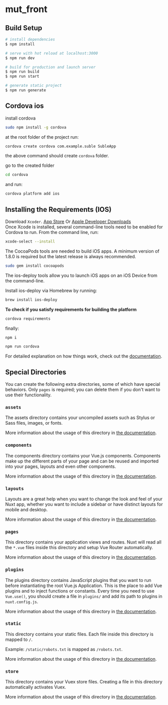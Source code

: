 # mut_front

## Build Setup

```bash
# install dependencies
$ npm install

# serve with hot reload at localhost:3000
$ npm run dev

# build for production and launch server
$ npm run build
$ npm run start

# generate static project
$ npm run generate
```

## Cordova ios
install cordova
```bash
sudo npm install -g cordova
```
at the root folder of the project run:
```bash
cordova create cordova com.example.suble SubleApp
```
the above command should create `cordova` folder.

go to the created folder
```bash
cd cordova
```
and run:
```bash
cordova platform add ios
```

## Installing the Requirements (IOS)
Download `Xcoder`. [App Store](https://itunes.apple.com/us/app/xcode/id497799835?mt=12) Or [Apple Developer Downloads](https://developer.apple.com/downloads/index.action)  
Once Xcode is installed, several command-line tools need to be enabled for Cordova to run. From the command line, run:
```bash
xcode-select --install
```

The CocoaPods tools are needed to build iOS apps. A minimum version of 1.8.0 is required but the latest release is always recommended.
```bash
sudo gem install cocoapods
```

The ios-deploy tools allow you to launch iOS apps on an iOS Device from the command-line.

Install ios-deploy via Homebrew by running:
```bash
brew install ios-deploy
```

**To check if you satisfy requirements for building the platform**
```bash
cordova requirements
```

finally:
```bash
npm i
```
```bash
npm run cordova
```



For detailed explanation on how things work, check out the [documentation](https://nuxtjs.org).

## Special Directories

You can create the following extra directories, some of which have special behaviors. Only `pages` is required; you can delete them if you don't want to use their functionality.

### `assets`

The assets directory contains your uncompiled assets such as Stylus or Sass files, images, or fonts.

More information about the usage of this directory in [the documentation](https://nuxtjs.org/docs/2.x/directory-structure/assets).

### `components`

The components directory contains your Vue.js components. Components make up the different parts of your page and can be reused and imported into your pages, layouts and even other components.

More information about the usage of this directory in [the documentation](https://nuxtjs.org/docs/2.x/directory-structure/components).

### `layouts`

Layouts are a great help when you want to change the look and feel of your Nuxt app, whether you want to include a sidebar or have distinct layouts for mobile and desktop.

More information about the usage of this directory in [the documentation](https://nuxtjs.org/docs/2.x/directory-structure/layouts).


### `pages`

This directory contains your application views and routes. Nuxt will read all the `*.vue` files inside this directory and setup Vue Router automatically.

More information about the usage of this directory in [the documentation](https://nuxtjs.org/docs/2.x/get-started/routing).

### `plugins`

The plugins directory contains JavaScript plugins that you want to run before instantiating the root Vue.js Application. This is the place to add Vue plugins and to inject functions or constants. Every time you need to use `Vue.use()`, you should create a file in `plugins/` and add its path to plugins in `nuxt.config.js`.

More information about the usage of this directory in [the documentation](https://nuxtjs.org/docs/2.x/directory-structure/plugins).

### `static`

This directory contains your static files. Each file inside this directory is mapped to `/`.

Example: `/static/robots.txt` is mapped as `/robots.txt`.

More information about the usage of this directory in [the documentation](https://nuxtjs.org/docs/2.x/directory-structure/static).

### `store`

This directory contains your Vuex store files. Creating a file in this directory automatically activates Vuex.

More information about the usage of this directory in [the documentation](https://nuxtjs.org/docs/2.x/directory-structure/store).

